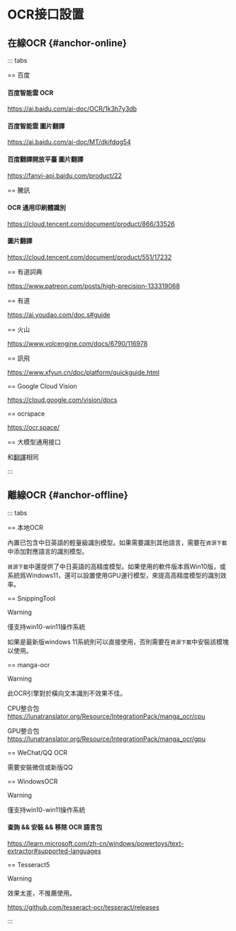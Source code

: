 # OCR接口設置

## 在線OCR {#anchor-online}

::: tabs

== 百度

#### 百度智能雲 OCR

https://ai.baidu.com/ai-doc/OCR/1k3h7y3db

#### 百度智能雲 圖片翻譯

https://ai.baidu.com/ai-doc/MT/dkifdqg54

#### 百度翻譯開放平臺 圖片翻譯

https://fanyi-api.baidu.com/product/22

== 騰訊

#### OCR 通用印刷體識別

https://cloud.tencent.com/document/product/866/33526

#### 圖片翻譯

https://cloud.tencent.com/document/product/551/17232

== 有道詞典

https://www.patreon.com/posts/high-precision-133319068

== 有道

https://ai.youdao.com/doc.s#guide

== 火山

https://www.volcengine.com/docs/6790/116978

== 訊飛

https://www.xfyun.cn/doc/platform/quickguide.html


== Google Cloud Vision

https://cloud.google.com/vision/docs

== ocrspace

https://ocr.space/

== 大模型通用接口

和[翻譯](/zh/guochandamoxing.html)相同

:::


## 離線OCR {#anchor-offline}


::: tabs

== 本地OCR

內置已包含中日英語的輕量級識別模型。如果需要識別其他語言，需要在`資源下載`中添加對應語言的識別模型。

`資源下載`中還提供了中日英語的高精度模型。如果使用的軟件版本爲Win10版，或系統爲Windows11，還可以設置使用GPU運行模型，來提高高精度模型的識別效率。

== SnippingTool

>[!WARNING]
僅支持win10-win11操作系統

如果是最新版windows 11系統則可以直接使用，否則需要在`資源下載`中安裝該模塊以使用。

== manga-ocr

>[!WARNING]
>此OCR引擎對於橫向文本識別不效果不佳。

CPU整合包 https://lunatranslator.org/Resource/IntegrationPack/manga_ocr/cpu

GPU整合包 https://lunatranslator.org/Resource/IntegrationPack/manga_ocr/gpu

== WeChat/QQ OCR

需要安裝微信或新版QQ

== WindowsOCR

>[!WARNING]
僅支持win10-win11操作系統

#### 查詢 && 安裝 && 移除 OCR 語言包

https://learn.microsoft.com/zh-cn/windows/powertoys/text-extractor#supported-languages

== Tesseract5

>[!WARNING]
>效果太差，不推薦使用。

https://github.com/tesseract-ocr/tesseract/releases

:::
